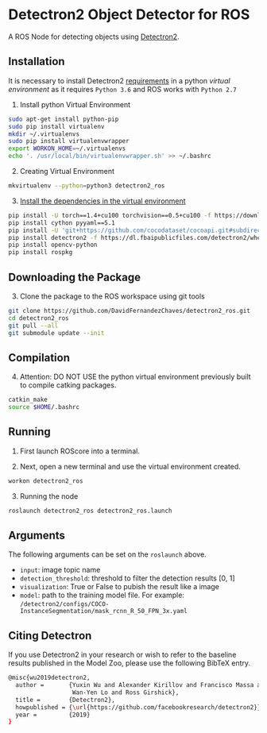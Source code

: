 # Detectron2 Object Detector for ROS

A ROS Node for detecting objects using [Detectron2](https://github.com/facebookresearch/detectron2).


## Installation

It is necessary to install Detectron2 [requirements](https://github.com/facebookresearch/detectron2/blob/master/INSTALL.md) in a python *virtual environment* as it requires `Python 3.6` and ROS works with `Python 2.7`

1. Install python Virtual Environment
```bash
sudo apt-get install python-pip
sudo pip install virtualenv
mkdir ~/.virtualenvs
sudo pip install virtualenvwrapper
export WORKON_HOME=~/.virtualenvs
echo '. /usr/local/bin/virtualenvwrapper.sh' >> ~/.bashrc 
```

2. Creating Virtual Environment
```bash
mkvirtualenv --python=python3 detectron2_ros
```

3. [Install the dependencies in the virtual environment](https://github.com/facebookresearch/detectron2/blob/master/INSTALL.md)

```bash
pip install -U torch==1.4+cu100 torchvision==0.5+cu100 -f https://download.pytorch.org/whl/torch_stable.html
pip install cython pyyaml==5.1
pip install -U 'git+https://github.com/cocodataset/cocoapi.git#subdirectory=PythonAPI'
pip install detectron2 -f https://dl.fbaipublicfiles.com/detectron2/wheels/cu100/index.html
pip install opencv-python
pip install rospkg
```


## Downloading the Package

3. Clone the package to the ROS workspace using git tools
```bash
git clone https://github.com/DavidFernandezChaves/detectron2_ros.git
cd detectron2_ros
git pull --all
git submodule update --init
```

## Compilation

4. Attention: DO NOT USE the python virtual environment previously built to compile catking packages.
```bash
catkin_make
source $HOME/.bashrc
```

## Running

1. First launch ROScore into a terminal.

2. Next, open a new terminal and use the virtual environment created.
```bash
workon detectron2_ros
```
3. Running the node
```bash
roslaunch detectron2_ros detectron2_ros.launch
```

## Arguments

The following arguments can be set on the `roslaunch` above.
- `input`: image topic name
- `detection_threshold`: threshold to filter the detection results [0, 1]
- `visualization`: True or False to pubish the result like a image
- `model`: path to the training model file. For example: `/detectron2/configs/COCO-InstanceSegmentation/mask_rcnn_R_50_FPN_3x.yaml`

## Citing Detectron
If you use Detectron2 in your research or wish to refer to the baseline results published in the Model Zoo, please use the following BibTeX entry.

```bash
@misc{wu2019detectron2,
  author =       {Yuxin Wu and Alexander Kirillov and Francisco Massa and
                  Wan-Yen Lo and Ross Girshick},
  title =        {Detectron2},
  howpublished = {\url{https://github.com/facebookresearch/detectron2}},
  year =         {2019}
}
```
